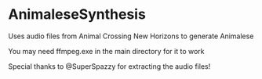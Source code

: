 # AnimaleseSynthesis
Uses audio files from Animal Crossing New Horizons to generate Animalese

You may need ffmpeg.exe in the main directory for it to work

Special thanks to @SuperSpazzy for extracting the audio files!
